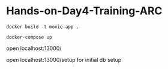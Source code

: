 # Hands-on-Day4-Training-ARC

```
docker build -t movie-app . 
```

```
docker-compose up
```

open localhost:13000/

open localhost:13000/setup for initial db setup
